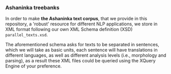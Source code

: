 ### Ashaninka treebanks

In order to make **the Ashaninka text corpus**, that we provide in this repository, a 'robust' resource for different NLP applications, we store in XML format following our own XML Schema definition (XSD) `parallel_texts.xsd`. 

The aforementioned schema asks for texts to be separated in sentences, which we will take as basic units, each sentence will have translations in different languages, as well as different analysis levels (i.e., morphology and parsing), as a result these XML files could be queried using the XQuery Engine of your preference.
